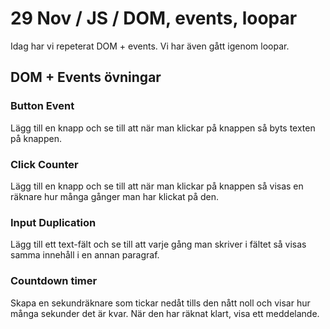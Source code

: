 # 29 Nov / JS / DOM, events, loopar
Idag har vi repeterat DOM + events.
Vi har även gått igenom loopar.

## DOM + Events övningar

### Button Event
Lägg till en knapp och se till att när man klickar på knappen så byts texten på knappen.

### Click Counter
Lägg till en knapp och se till att när man klickar på knappen så visas en räknare hur många gånger man har klickat på den.

### Input Duplication
Lägg till ett text-fält och se till att varje gång man skriver i fältet så visas samma innehåll i en annan paragraf.

### Countdown timer
Skapa en sekundräknare som tickar nedåt tills den nått noll och visar hur många sekunder det är kvar.
När den har räknat klart, visa ett meddelande.


